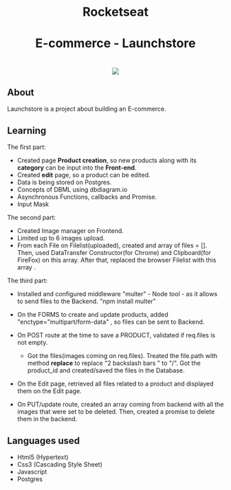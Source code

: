 
<h1 align="center">Rocketseat</h1>

<h1 align="center"><b>E-commerce - Launchstore</b></h1>


<h1 align="center">
    <img src="https://ik.imagekit.io/cnbmdh4b9w/ecommerce_HhknSzNHC.png">
</h1>


## About
Launchstore is a project about building an E-commerce.


## Learning 
The first part:
- Created page **Product creation**, so new products along with its **category** can be input into the **Front-end**.
- Created **edit** page, so a product can be edited.
- Data is being stored on Postgres.
- Concepts of DBML using dbdiagram.io
- Asynchronous Functions, callbacks and Promise.
- Input Mask

The second part:
- Created Image manager on Frontend. 
- Limited up to 6 images upload.
- From each File on Filelist(uploaded), created and array of files = []. Then, used DataTransfer Constructor(for Chrome) and Clipboard(for FireFox) on this array. After that, replaced the browser Filelist with this array . 

The third part:
-  Installed and configured middleware "multer" - Node tool - as it allows to send files to the Backend. "npm install multer"
- On the FORMS to create and update products, added "enctype="multipart/form-data" , so files can be sent to Backend.
- On POST route at the time to save a PRODUCT, validated if req.files is not empty. 
    - Got the files(images coming on req.files). Treated the file.path with method **replace** to replace "2 backslash bars " to "/". Got the product_id and created/saved the files in the Database. 
 
- On the Edit page, retrieved all files related to a product and displayed them on the Edit page. 
- On PUT/update route, created an array coming from backend with all the images that were set to be deleted. Then, created a promise to delete them in the backend. 

## Languages used
- Html5 (Hypertext)
- Css3 (Cascading Style Sheet)
- Javascript
- Postgres




